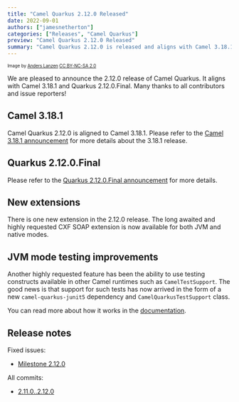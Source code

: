 ```yaml
---
title: "Camel Quarkus 2.12.0 Released"
date: 2022-09-01
authors: ["jamesnetherton"]
categories: ["Releases", "Camel Quarkus"]
preview: "Camel Quarkus 2.12.0 Released"
summary: "Camel Quarkus 2.12.0 is released and aligns with Camel 3.18.1 and Quarkus 2.12.0.Final"
---
```


<sub><sup>Image by <a href="https://www.flickr.com/photos/lanzen/5984113332">Anders Lanzen</a> <a href="https://creativecommons.org/licenses/by-nc-sa/2.0">CC BY-NC-SA 2.0</a></sup></sub>

We are pleased to announce the 2.12.0 release of Camel Quarkus.
It aligns with Camel 3.18.1 and Quarkus 2.12.0.Final.
Many thanks to all contributors and issue reporters!

## Camel 3.18.1

Camel Quarkus 2.12.0 is aligned to Camel 3.18.1. Please refer to the [Camel 3.18.1 announcement](/blog/2022/08/RELEASE-3.18.1/) for more details about the 3.18.1 release.

## Quarkus 2.12.0.Final

Please refer to the [Quarkus 2.12.0.Final announcement](https://quarkus.io/blog/quarkus-2-12-0-final-released/) for more details.

## New extensions

There is one new extension in the 2.12.0 release. The long awaited and highly requested CXF SOAP extension is now available 
for both JVM and native modes.

## JVM mode testing improvements

Another highly requested feature has been the ability to use testing constructs available in other Camel runtimes such as `CamelTestSupport`. The good news is that support for such tests has now 
arrived in the form of a new `camel-quarkus-junit5` dependency and `CamelQuarkusTestSupport` class.

You can read more about how it works in the [documentation](/camel-quarkus/next/user-guide/testing.html#_cameltestsupport_style_of_testing).

## Release notes

Fixed issues:

* [Milestone 2.12.0](https://github.com/apache/camel-quarkus/milestone/31?closed=1)

All commits:

* [2.11.0..2.12.0](https://github.com/apache/camel-quarkus/compare/2.11.0...2.12.0)
